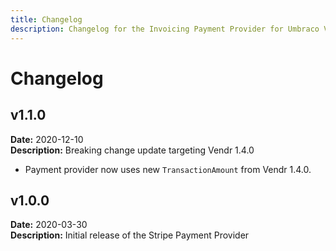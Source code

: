 ```yaml
---
title: Changelog
description: Changelog for the Invoicing Payment Provider for Umbraco Vendr.
---
```


# Changelog

## v1.1.0

**Date:** 2020-12-10\
**Description:** Breaking change update targeting Vendr 1.4.0

* Payment provider now uses new `TransactionAmount` from Vendr 1.4.0.

## v1.0.0

**Date:** 2020-03-30\
**Description:** Initial release of the Stripe Payment Provider
